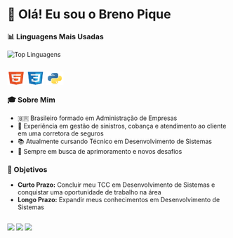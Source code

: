 # 👋 Olá! Eu sou o Breno Pique

### 📊 Linguagens Mais Usadas

![Top Linguagens](https://github-readme-stats.vercel.app/api/top-langs/?username=BrenoPique&theme=blue-green)
<div style="display: inline_block"><br>
  <img align="center" alt="HTML" height="30" width="40" src="https://raw.githubusercontent.com/devicons/devicon/master/icons/html5/html5-original.svg">
  <img align="center" alt="CSS" height="30" width="40" src="https://raw.githubusercontent.com/devicons/devicon/master/icons/css3/css3-original.svg">
  <img align="center" alt="Python" height="30" width="40" src="https://raw.githubusercontent.com/devicons/devicon/master/icons/python/python-original.svg">
</div>

### 🎓 Sobre Mim

- 🇧🇷 Brasileiro formado em Administração de Empresas
- 💼 Experiência em gestão de sinistros, cobança e atendimento ao cliente em uma corretora de seguros
- 📚 Atualmente cursando Técnico em Desenvolvimento de Sistemas
- 🌱 Sempre em busca de aprimoramento e novos desafios

### 🚀 Objetivos

- **Curto Prazo:** Concluir meu TCC em Desenvolvimento de Sistemas e conquistar uma oportunidade de trabalho na área
- **Longo Prazo:** Expandir meus conhecimentos em Desenvolvimento de Sistemas

##
<div style="aling-itens:center;"> 
<a href="https://instagram.com/brenopique" target="_blank"><img src="https://img.shields.io/badge/-Instagram-%23E4405F?style=for-the-badge&logo=instagram&logoColor=white" target="_blank"></a>
<a href="mailto:brenopique@outlook.com"><img src="https://img.shields.io/badge/-Outlook-0078D4?style=for-the-badge&logo=microsoft-outlook&logoColor=white" target="_blank"></a>
<a href="https://www.linkedin.com/in/brenopique" target="_blank"><img src="https://img.shields.io/badge/-LinkedIn-%230077B5?style=for-the-badge&logo=linkedin&logoColor=white" target="_blank"></a> 
</div>
